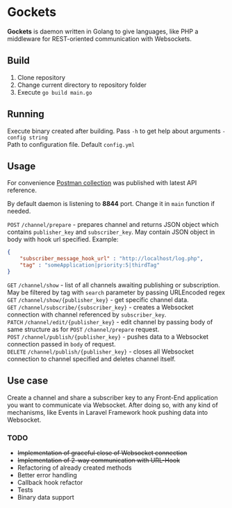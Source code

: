 # Gockets
**Gockets** is daemon written in Golang to give languages, like PHP a middleware for REST-oriented communication with Websockets.

## Build
1. Clone repository
2. Change current directory to repository folder
3. Execute `go build main.go`

## Running

Execute binary created after building. Pass `-h` to get help about arguments
   `-config string`  
        Path to configuration file. Default `config.yml`  
## Usage
For convenience [Postman collection](https://documenter.getpostman.com/view/4929623/S1LpbBvp) was published with latest API reference.  

By default daemon is listening to **8844** port. Change it in `main` function if needed.

`POST` `/channel/prepare` - prepares channel and returns JSON object which contains `publisher_key` and `subscriber_key`.  May contain JSON object in body with hook url specified. Example:
```json
{
	"subscriber_message_hook_url" : "http://localhost/log.php",
	"tag" : "someApplication|priority:5|thirdTag"
}
```
`GET` `/channel/show` - list of all channels awaiting publishing or subscription. May be filtered by tag with `search` parameter by passing URLEncoded regex  
`GET` `/channel/show/{publisher_key}` - get specific channel data.    
`GET` `/channel/subscribe/{subscriber_key}` - creates a Websocket connection with channel referenced by `subscriber_key`.  
`PATCH` `/channel/edit/{publisher_key}` - edit channel by passing body of same structure as for `POST` `/channel/prepare` request.  
`POST` `/channel/publish/{publisher_key}` - pushes data to a Websocket connection passed in `body` of request.  
`DELETE` `/channel/publish/{publisher_key}` - closes all Websocket connection to channel specified and deletes channel itself.

## Use case

Create a channel and share a subscriber key to any Front-End application you want to communicate via Websocket. After doing so, with any kind of mechanisms, like Events in Laravel Framework hook pushing data into Websocket.

### TODO

* ~~Implementation of graceful close of Websocket connection~~
* ~~Implementation of 2-way communication with URL-Hook~~
* Refactoring of already created methods
* Better error handling
* Callback hook refactor
* Tests
* Binary data support




